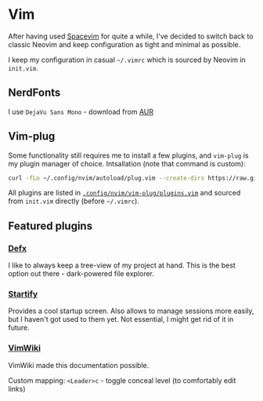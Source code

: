 # Vim

After having used [Spacevim](https://spacevim.org/) for quite a while,
I've decided to switch back to classic Neovim and keep configuration as tight and minimal as possible.

I keep my configuration in casual `~/.vimrc` which is sourced by Neovim in `init.vim`.

## NerdFonts
I use `DejaVu Sans Mono` - download from [AUR](https://aur.archlinux.org/packages/nerd-fonts-dejavu-complete/)

## Vim-plug
Some functionality still requires me to install a few plugins, and `vim-plug` is my plugin manager of choice.
Intsallation (note that command is custom):
```bash
curl -fLo ~/.config/nvim/autoload/plug.vim --create-dirs https://raw.githubusercontent.com/junegunn/vim-plug/master/plug.vim
```

All plugins are listed in [`.config/nvim/vim-plug/plugins.vim`](../../.config/nvim/vim-plug/plugins.vim) and sourced from `init.vim` directly (before `~/.vimrc`).

## Featured plugins

### [Defx](https://github.com/Shougo/defx.nvim)
I like to always keep a tree-view of my project at hand. This is the best option out there - dark-powered file explorer.

### [Startify](https://github.com/mhinz/vim-startify)
Provides a cool startup screen. Also allows to manage sessions more easily, but I haven't got used to them yet.
Not essential, I might get rid of it in future.

### [VimWiki](https://github.com/vimwiki/vimwiki)
VimWiki made this documentation possible.

Custom mapping: `<Leader>c` - toggle conceal level (to comfortably edit links)

